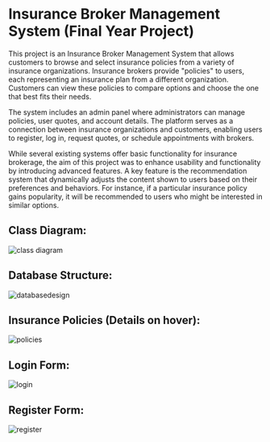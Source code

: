 # Insurance Broker Management System (Final Year Project)
This project is an Insurance Broker Management System that allows customers to browse and select insurance policies from a variety of insurance organizations. Insurance brokers provide "policies" to users, each representing an insurance plan from a different organization. Customers can view these policies to compare options and choose the one that best fits their needs.

The system includes an admin panel where administrators can manage policies, user quotes, and account details. The platform serves as a connection between insurance organizations and customers, enabling users to register, log in, request quotes, or schedule appointments with brokers.

While several existing systems offer basic functionality for insurance brokerage, the aim of this project was to enhance usability and functionality by introducing advanced features. A key feature is the recommendation system that dynamically adjusts the content shown to users based on their preferences and behaviors. For instance, if a particular insurance policy gains popularity, it will be recommended to users who might be interested in similar options.

## Class Diagram: 

![class diagram](https://github.com/user-attachments/assets/54076738-4580-4272-93e2-8b45de537976)

## Database Structure: 

![databasedesign](https://github.com/user-attachments/assets/2df73f30-5cb2-457d-9613-6e4c786534d8)

## Insurance Policies (Details on hover): 

![policies](https://github.com/user-attachments/assets/1cb172af-8aab-4506-91cc-8cd1e4aaed7f)

## Login Form: 

![login](https://github.com/user-attachments/assets/51d188b1-ba6b-4d5a-b97f-eda3e88aa842)

## Register Form:

![register](https://github.com/user-attachments/assets/3ece3b51-a0e1-4dc4-9409-50609cb9939a)
